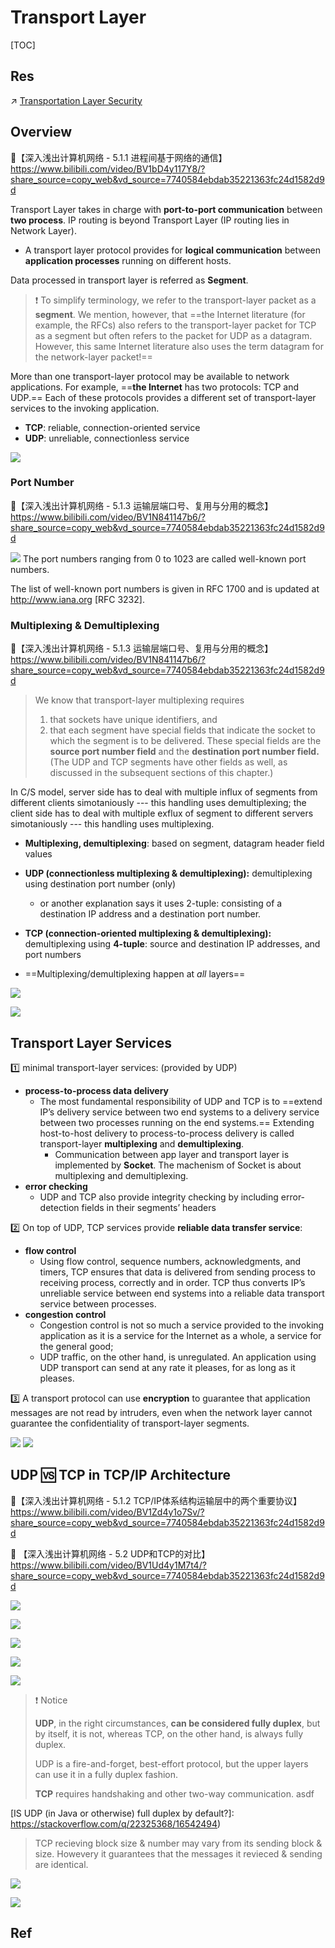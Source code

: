 # Transport Layer

[TOC]



## Res
↗ [Transportation Layer Security](../../../../CyberSecurity/Network%20Security/🏇%20Network%20Security%20Basics%20&%20Protocols/🚉%20Transportation%20Layer%20Security/Transportation%20Layer%20Security.md)



## Overview
🔗【深入浅出计算机网络 - 5.1.1 进程间基于网络的通信】 https://www.bilibili.com/video/BV1bD4y117Y8/?share_source=copy_web&vd_source=7740584ebdab35221363fc24d1582d9d


Transport Layer takes in charge with **port-to-port communication** between **two process**. IP routing is beyond Transport Layer (IP routing lies in Network Layer). 
- A transport layer protocol provides for **logical communication** between **application processes** running on different hosts.

Data processed in transport layer is referred as **Segment**.

> ❗ To simplify terminology, we refer to the transport-layer packet as a **segment**. We mention, however, that ==the Internet literature (for example, the RFCs) also refers to the transport-layer packet for TCP as a segment but often refers to the packet for UDP as a datagram. However, this same Internet literature also uses the term datagram for the network-layer packet!==

More than one transport-layer protocol may be available to network applications. For example, ==**the Internet** has two protocols: TCP and UDP.== Each of these protocols provides a different set of transport-layer services to the invoking application.
- **TCP**: reliable, connection-oriented service
- **UDP**: unreliable, connectionless service

![](../../../../../Assets/Pics/Screenshot%202022-11-26%20at%206.33.36%20PM.png)


### Port Number
🔗【深入浅出计算机网络 - 5.1.3 运输层端口号、复用与分用的概念】 https://www.bilibili.com/video/BV1N841147b6/?share_source=copy_web&vd_source=7740584ebdab35221363fc24d1582d9d

![](../../../../../Assets/Pics/Screenshot%202023-04-15%20at%209.10.58%20AM.png)
The port numbers ranging from 0 to 1023 are called well-known port numbers.

The list of well-known port numbers is given in RFC 1700 and is updated at http://www.iana.org [RFC 3232].


### Multiplexing & Demultiplexing
🔗【深入浅出计算机网络 - 5.1.3 运输层端口号、复用与分用的概念】 https://www.bilibili.com/video/BV1N841147b6/?share_source=copy_web&vd_source=7740584ebdab35221363fc24d1582d9d

> We know that transport-layer multiplexing requires
> 1. that sockets have unique identifiers, and 
> 2. that each segment have special fields that indicate the socket to which the segment is to be delivered. These special fields are the **source port number field** and the **destination port number field.** (The UDP and TCP segments have other fields as well, as discussed in the subsequent sections of this chapter.)

In C/S model, server side has to deal with multiple influx of segments from different clients simotaniously --- this handling uses demultiplexing; the client side has to deal with multiple exflux of segment to different servers simotaniously --- this handling uses multiplexing. 
- **Multiplexing, demultiplexing**: based on segment, datagram header field values

- **UDP (connectionless multiplexing & demultiplexing):** demultiplexing using destination port number (only)
	- or another explanation says it uses 2-tuple: consisting of a destination IP address and a destination port number.

- **TCP (connection-oriented multiplexing & demultiplexing):** demultiplexing using **4-tuple**: source and destination IP addresses, and port numbers

- ==Multiplexing/demultiplexing happen at *all* layers==


![](../../../../../Assets/Pics/Screenshot%202023-04-15%20at%209.16.59%20AM.png)

![](../../../../../Assets/Pics/Screenshot%202023-04-15%20at%209.17.16%20AM.png)



## Transport Layer Services
1️⃣ minimal transport-layer services: (provided by UDP)
- **process-to-process data delivery**
	- The most fundamental responsibility of UDP and TCP is to ==extend IP’s delivery service between two end systems to a delivery service between two processes running on the end systems.== Extending host-to-host delivery to process-to-process delivery is called transport-layer **multiplexing** and **demultiplexing**.
		- Communication between app layer and transport layer is implemented by **Socket**. The machenism of Socket is about multiplexing and demultiplexing.
- **error checking**
	- UDP and TCP also provide integrity checking by including error- detection fields in their segments’ headers

2️⃣ On top of UDP, TCP services provide **reliable data transfer service**:
- **flow control**
	- Using flow control, sequence numbers, acknowledgments, and timers, TCP ensures that data is delivered from sending process to receiving process, correctly and in order. TCP thus converts IP’s unreliable service between end systems into a reliable data transport service between processes.
- **congestion control**
	- Congestion control is not so much a service provided to the invoking application as it is a service for the Internet as a whole, a service for the general good;
	- UDP traffic, on the other hand, is unregulated. An application using UDP transport can send at any rate it pleases, for as long as it pleases.

3️⃣ A transport protocol can use **encryption** to guarantee that application messages are not read by intruders, even when the network layer cannot guarantee the confidentiality of transport-layer segments.

![](../../../../../Assets/Pics/Screenshot%202022-11-13%20at%2010.19.36%20AM.png)
![](../../../../../Assets/Pics/Screenshot%202023-04-12%20at%2010.19.12%20AM.png)



## UDP 🆚 TCP in TCP/IP Architecture
🔗【深入浅出计算机网络 - 5.1.2 TCP/IP体系结构运输层中的两个重要协议】 https://www.bilibili.com/video/BV1Zd4y1o7Sv/?share_source=copy_web&vd_source=7740584ebdab35221363fc24d1582d9d

🔗 【深入浅出计算机网络 - 5.2 UDP和TCP的对比】 https://www.bilibili.com/video/BV1Ud4y1M7t4/?share_source=copy_web&vd_source=7740584ebdab35221363fc24d1582d9d

![](../../../../../Assets/Pics/Screenshot%202022-11-13%20at%2010.20.46%20AM.png)

![](../../../../../Assets/Pics/Screenshot%202022-11-13%20at%2010.21.56%20AM.png)

![](../../../../../Assets/Pics/Screenshot%202022-11-13%20at%2010.25.59%20AM.png)

![](../../../../../Assets/Pics/Screenshot%202023-04-15%20at%209.20.59%20AM.png)

![](../../../../../Assets/Pics/Screenshot%202022-11-13%20at%2010.27.21%20AM.png)


> ❗ Notice
>
> **UDP**, in the right circumstances, **can be considered fully duplex**, but by itself, it is not, whereas TCP, on the other hand, is always fully duplex.
> 
> UDP is a fire-and-forget, best-effort protocol, but the upper layers can use it in a fully duplex fashion.
> 
> **TCP** requires handshaking and other two-way communication.
> asdf
> 
  [IS UDP (in Java or otherwise) full duplex by default?]: https://stackoverflow.com/q/22325368/16542494)
  
  >TCP recieving block size & number may vary from its sending block & size. Howevery it guarantees that the messages it revieced & sending are identical. 


![](../../../../../Assets/Pics/Screenshot%202022-11-13%20at%2010.28.22%20AM.png)

![](../../../../../Assets/Pics/Screenshot%202022-11-12%20at%2011.55.51%20PM.png)




## Ref
